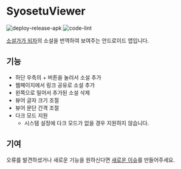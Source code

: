 # SyosetuViewer
![deploy-release-apk](https://github.com/nutyworks/SyosetuViewer/workflows/deploy-release-apk/badge.svg)
![code-lint](https://github.com/nutyworks/SyosetuViewer/workflows/Code%20lint/badge.svg)

[소설가가 되자](https://syosetu.com)의 소설을 번역하여 보여주는 안드로이드 앱입니다.

## 기능
* 하단 우측의 + 버튼을 눌러서 소설 추가
* 웹페이지에서 링크 공유로 소설 추가
* 왼쪽으로 밀어서 추가된 소설 삭제
* 뷰어 글자 크기 조절
* 뷰어 문단 간격 조절
* 다크 모드 지원
  * 시스템 설정에 다크 모드가 없을 경우 지원하지 않습니다.

## 기여
오류를 발견하셨거나 새로운 기능을 원하신다면 [새로운 이슈](https://github.com/nutyworks/SyosetuViewer/issues/new)를 만들어주세요.
